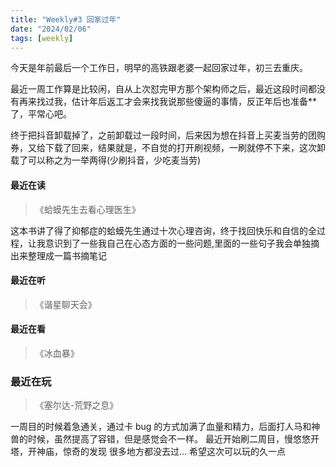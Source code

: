 ```yaml
---
title: "Weekly#3 回家过年"
date: "2024/02/06"
tags: [weekly]
---
```


今天是年前最后一个工作日，明早的高铁跟老婆一起回家过年，初三去重庆。

最近一周工作算是比较闲，自从上次怼完甲方那个架构师之后，最近这段时间都没有再来找过我，估计年后返工才会来找我说那些傻逼的事情，反正年后也准备\*\*了，平常心吧。

终于把抖音卸载掉了，之前卸载过一段时间，后来因为想在抖音上买麦当劳的团购券，又给下载了回来，结果就是，不自觉的打开刷视频，一刷就停不下来，这次卸载了可以称之为一举两得(少刷抖音，少吃麦当劳)

#### 最近在读

> 《蛤蟆先生去看心理医生》

这本书讲了得了抑郁症的蛤蟆先生通过十次心理咨询，终于找回快乐和自信的全过程，让我意识到了一些我自己在心态方面的一些问题,里面的一些句子我会单独摘出来整理成一篇书摘笔记

#### 最近在听

> 《谐星聊天会》

#### 最近在看

> 《冰血暴》

### 最近在玩

> 《塞尔达-荒野之息》

一周目的时候着急通关，通过卡 bug 的方式加满了血量和精力，后面打人马和神兽的时候，虽然提高了容错，但是感觉会不一样。
最近开始刷二周目，慢悠悠开塔，开神庙，惊奇的发现 很多地方都没去过... 希望这次可以玩的久一点
